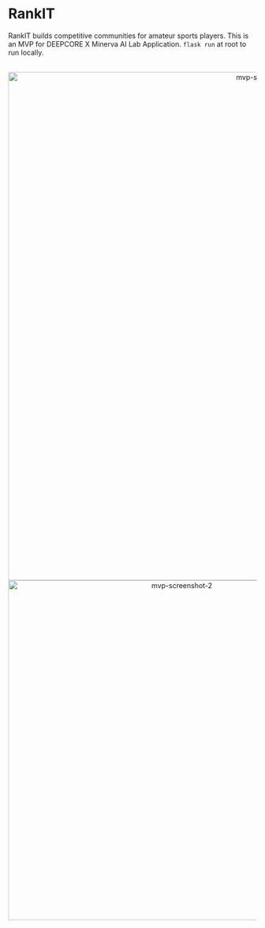 # RankIT
RankIT builds competitive communities for amateur sports players. This is an MVP for DEEPCORE X Minerva AI Lab Application. 
`flask run` at root to run locally.

<br />
<div align="center">
    <img width="1029" alt="mvp-screenshot-1" src="https://github.com/user-attachments/assets/c8f17ee3-b501-4eda-9615-a69eb4f1578a" width="100%">
    <img width="688" alt="mvp-screenshot-2" src="https://github.com/user-attachments/assets/0fe26bf3-fff6-4242-ac55-92d74845da49" width="100%">
</div>

